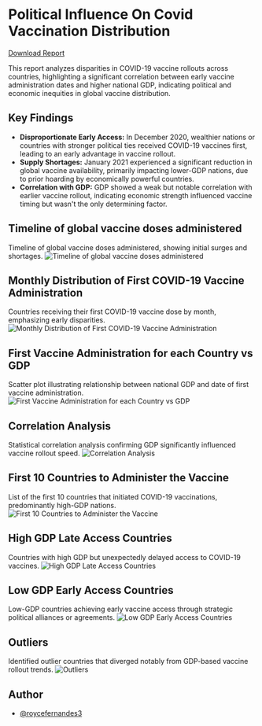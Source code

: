 # Political Influence On Covid Vaccination Distribution

[Download Report](Political_Influence_On_Covid_Vaccination_Distribution.pdf)

This report analyzes disparities in COVID-19 vaccine rollouts across countries, highlighting a significant correlation between early vaccine administration dates and higher national GDP, indicating political and economic inequities in global vaccine distribution.


## Key Findings

- **Disproportionate Early Access:** In December 2020, wealthier nations or countries with stronger political ties received COVID-19 vaccines first, leading to an early advantage in vaccine rollout.
- **Supply Shortages:** January 2021 experienced a significant reduction in global vaccine availability, primarily impacting lower-GDP nations, due to prior hoarding by economically powerful countries.
- **Correlation with GDP:** GDP showed a weak but notable correlation with earlier vaccine rollout, indicating economic strength influenced vaccine timing but wasn't the only determining factor.

## Timeline of global vaccine doses administered
Timeline of global vaccine doses administered, showing initial surges and shortages.
![Timeline of global vaccine doses administered](vaccinations_administered.png)


## Monthly Distribution of First COVID-19 Vaccine Administration
Countries receiving their first COVID-19 vaccine dose by month, emphasizing early disparities.
![Monthly Distribution of First COVID-19 Vaccine Administration](Rollout_Bar_Graph.png)


## First Vaccine Administration for each Country vs GDP
Scatter plot illustrating relationship between national GDP and date of first vaccine administration.
![First Vaccine Administration for each Country vs GDP](First_Vaccine_vs_GDP.png)


## Correlation Analysis
Statistical correlation analysis confirming GDP significantly influenced vaccine rollout speed.
![Correlation Analysis](Correlation_Analysis_vaccination_vs_gdp.png)


## First 10 Countries to Administer the Vaccine
List of the first 10 countries that initiated COVID-19 vaccinations, predominantly high-GDP nations.
![First 10 Countries to Administer the Vaccine](First_10_countries.png)


## High GDP Late Access Countries
Countries with high GDP but unexpectedly delayed access to COVID-19 vaccines.
![High GDP Late Access Countries](High_GDP_Late_Access_Countries.png)


## Low GDP Early Access Countries
Low-GDP countries achieving early vaccine access through strategic political alliances or agreements.
![Low GDP Early Access Countries](Low_GDP_Early_Access_Countries.png)


## Outliers
Identified outlier countries that diverged notably from GDP-based vaccine rollout trends.
![Outliers](Outliers.png)


## Author

- [@roycefernandes3](https://github.com/roycefernandes3/)
